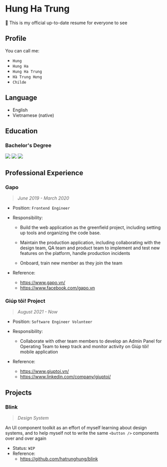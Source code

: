 # Hung Ha Trung

<!--mdonly-start-->
👋&nbsp;This is my official up-to-date resume for everyone to see
<!--mdonly-end-->

## Profile

You can call me:

- `Hung`
- `Hung Ha`
- `Hung Ha Trung`
- `Hà Trung Hưng`
- `Childe`

## Language

- English
- Vietnamese (native)

## Education

### Bachelor's Degree

<img src="https://img.shields.io/badge/%40-LTU-%231f73b7"/> <img src="https://img.shields.io/badge/major-CSE-%231f73b7" /> <img src="https://img.shields.io/badge/progress-95%25-yellowgreen" />

## Professional Experience

### Gapo

> *June 2019 - March 2020*

- Position: `Frontend Engineer`
- Responsibility:

  - Build the web application as the greenfield project, including setting up tools and organizing the code base.

  - Maintain the production application, including collaborating with the design team, QA team and product team to implement and test new features on the platform, handle production incidents

  - Onboard, train new member as they join the team

- Reference:
  - <https://www.gapo.vn/>
  - <https://www.facebook.com/gapo.vn>

### Giúp tôi! Project

> *August 2021 - Now*

- Position: `Software Engineer Volunteer`
- Responsibility:

  - Collaborate with other team members to develop an Admin Panel for Operating Team to keep track and monitor activity on Giúp tôi! mobile application

- Reference:
  - <https://www.giuptoi.vn/>
  - <https://www.linkedin.com/company/giuptoi/>

## Projects

### Blink

> *Design System*

An UI component toolkit as an effort of myself learning about design systems, and to help myself not to write the same `<button />` components over and over again

- Status: `WIP`
- Reference:
  - <https://github.com/hatrunghung/blink>
